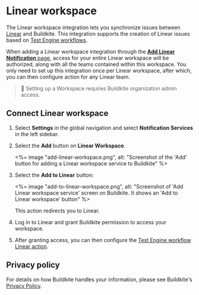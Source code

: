 # Linear workspace

The Linear workspace integration lets you synchronize issues between [Linear](https://linear.app) and Buildkite. This integration supports the creation of Linear issues based on [Test Engine workflows](docs/test-engine/workflows/actions#creating-a-linear-issue).

When adding a Linear workspace integration through the [**Add Linear Notification** page](https://buildkite.com/organizations/-/services/linear/new), access for your entire Linear workspace will be authorized, along with all the teams contained within this workspace. You only need to set up this integration once per Linear workspace, after which, you can then configure action for any Linear team.

> 📘
> Setting up a Workspace requires Buildkite organization admin access.

## Connect Linear workspace

1. Select **Settings** in the global navigation and select **Notification Services** in the left sidebar.

1. Select the **Add** button on **Linear Workspace**.

    <%= image "add-linear-workspace.png", alt: "Screenshot of the 'Add' button for adding a Linear workspace service to Buildkite" %>

1. Select the **Add to Linear** button:

    <%= image "add-to-linear-workspace.png", alt: "Screenshot of 'Add Linear workspace service' screen on Buildkite. It shows an 'Add to Linear workspace' button" %>

    This action redirects you to Linear.

1. Log in to Linear and grant Buildkite permission to access your workspace.

1. After granting access, you can then configure the [Test Engine workflow Linear action](/docs/test-engine/workflows/actions#creating-a-linear-issue).

## Privacy policy

For details on how Buildkite handles your information, please see Buildkite's [Privacy Policy](https://buildkite.com/about/legal/privacy-policy/).
